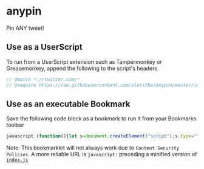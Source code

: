 # anypin
Pin ANY tweet!

## Use as a UserScript
To run from a UserScript extension such as Tampermonkey or Greasemonkey, append the following to the script's headers
```javascript
// @match *://twitter.com/*
// @require https://raw.githubusercontent.com/alerithe/anypin/master/index.js
```

## Use as an executable Bookmark
Save the following code block as a bookmark to run it from your Bookmarks toolbar
```javascript
javascript:(function(){let s=document.createElement("script");s.type="text/javascript";s.src="https://raw.githubusercontent.com/alerithe/anypin/master/index.js";document.head.appendChild(s);})();
```
Note: This bookmarklet will not always work due to `Content Security Policies`. A more reliable URL is `javascript:` preceding a minified version of [`index.js`](https://github.com/alerithe/anypin/blob/master/index.js)